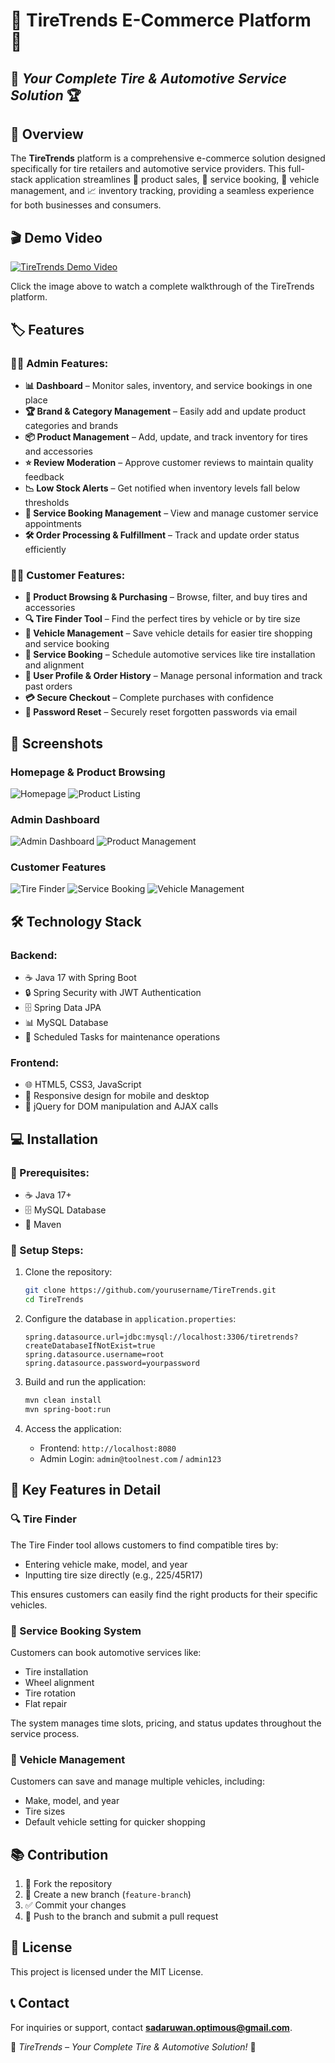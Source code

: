 # 🌟 TireTrends E-Commerce Platform 🌟  
## 🚗 *Your Complete Tire & Automotive Service Solution* 🏆

## 📄 Overview  
The **TireTrends** platform is a comprehensive e-commerce solution designed specifically for tire retailers and automotive service providers. This full-stack application streamlines 🛒 product sales, 🔧 service booking, 🚗 vehicle management, and 📈 inventory tracking, providing a seamless experience for both businesses and consumers.

## 🎬 Demo Video
[![TireTrends Demo Video](https://img.youtube.com/vi/9jo4etKr5Tk/0.jpg)](https://youtu.be/9jo4etKr5Tk?si=ZiDiuuq_sMF2D2tW)

Click the image above to watch a complete walkthrough of the TireTrends platform.

## 🏷️ Features  

### 👩‍💼 Admin Features:  
- **📊 Dashboard** – Monitor sales, inventory, and service bookings in one place
- **🏆 Brand & Category Management** – Easily add and update product categories and brands
- **📦 Product Management** – Add, update, and track inventory for tires and accessories
- **⭐ Review Moderation** – Approve customer reviews to maintain quality feedback
- **📉 Low Stock Alerts** – Get notified when inventory levels fall below thresholds
- **🔧 Service Booking Management** – View and manage customer service appointments
- **🛠️ Order Processing & Fulfillment** – Track and update order status efficiently

### 🚶‍♂️ Customer Features:  
- **🛒 Product Browsing & Purchasing** – Browse, filter, and buy tires and accessories
- **🔍 Tire Finder Tool** – Find the perfect tires by vehicle or by tire size
- **🚗 Vehicle Management** – Save vehicle details for easier tire shopping and service booking
- **🔧 Service Booking** – Schedule automotive services like tire installation and alignment
- **👤 User Profile & Order History** – Manage personal information and track past orders
- **💳 Secure Checkout** – Complete purchases with confidence
- **🔐 Password Reset** – Securely reset forgotten passwords via email

## 📸 Screenshots

### Homepage & Product Browsing
![Homepage](https://via.placeholder.com/800x400?text=TireTrends+Homepage)
![Product Listing](https://via.placeholder.com/800x400?text=Product+Listing+Page)

### Admin Dashboard
![Admin Dashboard](https://via.placeholder.com/800x400?text=Admin+Dashboard)
![Product Management](https://via.placeholder.com/800x400?text=Product+Management)

### Customer Features
![Tire Finder](https://via.placeholder.com/800x400?text=Tire+Finder+Tool)
![Service Booking](https://via.placeholder.com/800x400?text=Service+Booking)
![Vehicle Management](https://via.placeholder.com/800x400?text=Vehicle+Management)

## 🛠️ Technology Stack  

### Backend:
- ☕ Java 17 with Spring Boot
- 🔒 Spring Security with JWT Authentication
- 🗄️ Spring Data JPA
- 📊 MySQL Database
- 📅 Scheduled Tasks for maintenance operations

### Frontend:
- 🌐 HTML5, CSS3, JavaScript
- 📱 Responsive design for mobile and desktop
- 🔄 jQuery for DOM manipulation and AJAX calls

## 💻 Installation  

### 📃 Prerequisites:  
- ☕ Java 17+  
- 🗄️ MySQL Database
- 🔨 Maven

### 🔄 Setup Steps:  
1. Clone the repository:  
   ```sh
   git clone https://github.com/yourusername/TireTrends.git
   cd TireTrends
   ```  

2. Configure the database in `application.properties`:  
   ```properties
   spring.datasource.url=jdbc:mysql://localhost:3306/tiretrends?createDatabaseIfNotExist=true
   spring.datasource.username=root
   spring.datasource.password=yourpassword
   ```  

3. Build and run the application:  
   ```sh
   mvn clean install
   mvn spring-boot:run
   ```  

4. Access the application:  
   - Frontend: `http://localhost:8080`
   - Admin Login: `admin@toolnest.com` / `admin123`

## 🚀 Key Features in Detail

### 🔍 Tire Finder
The Tire Finder tool allows customers to find compatible tires by:
- Entering vehicle make, model, and year
- Inputting tire size directly (e.g., 225/45R17)

This ensures customers can easily find the right products for their specific vehicles.

### 🔧 Service Booking System
Customers can book automotive services like:
- Tire installation
- Wheel alignment
- Tire rotation
- Flat repair

The system manages time slots, pricing, and status updates throughout the service process.

### 🚗 Vehicle Management
Customers can save and manage multiple vehicles, including:
- Make, model, and year
- Tire sizes
- Default vehicle setting for quicker shopping

## 📚 Contribution  
1. 🍴 Fork the repository  
2. 🔄 Create a new branch (`feature-branch`)  
3. ✅ Commit your changes  
4. 🚀 Push to the branch and submit a pull request  

## 📜 License  
This project is licensed under the MIT License.  

## 📞 Contact  
For inquiries or support, contact **[sadaruwan.optimous@gmail.com](mailto:sadaruwan.optimous@gmail.com)**.  

🚀 *TireTrends – Your Complete Tire & Automotive Solution!* 🚀
